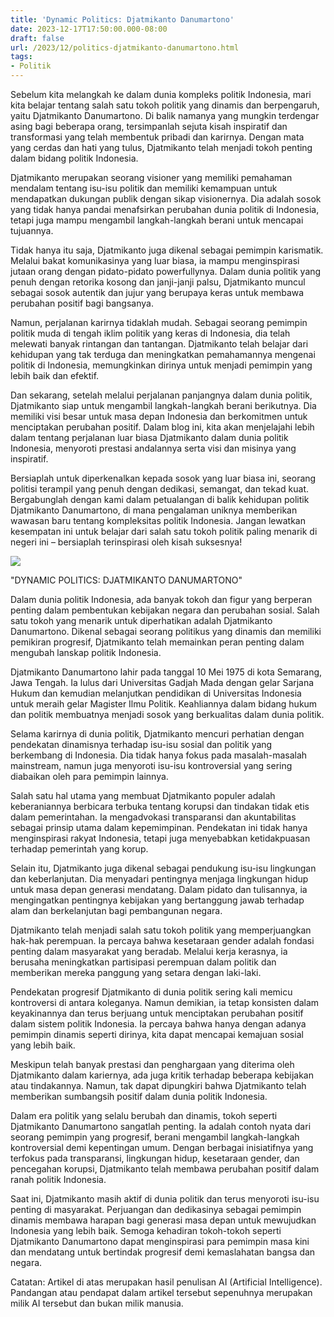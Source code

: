 ```yaml
---
title: 'Dynamic Politics: Djatmikanto Danumartono'
date: 2023-12-17T17:50:00.000-08:00
draft: false
url: /2023/12/politics-djatmikanto-danumartono.html
tags: 
- Politik
---
```


  

Sebelum kita melangkah ke dalam dunia kompleks politik Indonesia, mari kita belajar tentang salah satu tokoh politik yang dinamis dan berpengaruh, yaitu Djatmikanto Danumartono. Di balik namanya yang mungkin terdengar asing bagi beberapa orang, tersimpanlah sejuta kisah inspiratif dan transformasi yang telah membentuk pribadi dan karirnya. Dengan mata yang cerdas dan hati yang tulus, Djatmikanto telah menjadi tokoh penting dalam bidang politik Indonesia.

  

Djatmikanto merupakan seorang visioner yang memiliki pemahaman mendalam tentang isu-isu politik dan memiliki kemampuan untuk mendapatkan dukungan publik dengan sikap visionernya. Dia adalah sosok yang tidak hanya pandai menafsirkan perubahan dunia politik di Indonesia, tetapi juga mampu mengambil langkah-langkah berani untuk mencapai tujuannya.

  

Tidak hanya itu saja, Djatmikanto juga dikenal sebagai pemimpin karismatik. Melalui bakat komunikasinya yang luar biasa, ia mampu menginspirasi jutaan orang dengan pidato-pidato powerfullynya. Dalam dunia politik yang penuh dengan retorika kosong dan janji-janji palsu, Djatmikanto muncul sebagai sosok autentik dan jujur ​​yang berupaya keras untuk membawa perubahan positif bagi bangsanya.

  

Namun, perjalanan karirnya tidaklah mudah. Sebagai seorang pemimpin politik muda di tengah iklim politik yang keras di Indonesia, dia telah melewati banyak rintangan dan tantangan. Djatmikanto telah belajar dari kehidupan yang tak terduga dan meningkatkan pemahamannya mengenai politik di Indonesia, memungkinkan dirinya untuk menjadi pemimpin yang lebih baik dan efektif.

  

Dan sekarang, setelah melalui perjalanan panjangnya dalam dunia politik, Djatmikanto siap untuk mengambil langkah-langkah berani berikutnya. Dia memiliki visi besar untuk masa depan Indonesia dan berkomitmen untuk menciptakan perubahan positif. Dalam blog ini, kita akan menjelajahi lebih dalam tentang perjalanan luar biasa Djatmikanto dalam dunia politik Indonesia, menyoroti prestasi andalannya serta visi dan misinya yang inspiratif.

  

Bersiaplah untuk diperkenalkan kepada sosok yang luar biasa ini, seorang politisi terampil yang penuh dengan dedikasi, semangat, dan tekad kuat. Bergabunglah dengan kami dalam petualangan di balik kehidupan politik Djatmikanto Danumartono, di mana pengalaman uniknya memberikan wawasan baru tentang kompleksitas politik Indonesia. Jangan lewatkan kesempatan ini untuk belajar dari salah satu tokoh politik paling menarik di negeri ini – bersiaplah terinspirasi oleh kisah suksesnya!

  

![](https://cdn.medcom.id/dynamic/content/2016/07/22/558667/YTSvMVU0GO.jpg?w=1024)

  

"DYNAMIC POLITICS: DJATMIKANTO DANUMARTONO"

  

Dalam dunia politik Indonesia, ada banyak tokoh dan figur yang berperan penting dalam pembentukan kebijakan negara dan perubahan sosial. Salah satu tokoh yang menarik untuk diperhatikan adalah Djatmikanto Danumartono. Dikenal sebagai seorang politikus yang dinamis dan memiliki pemikiran progresif, Djatmikanto telah memainkan peran penting dalam mengubah lanskap politik Indonesia.

  

Djatmikanto Danumartono lahir pada tanggal 10 Mei 1975 di kota Semarang, Jawa Tengah. Ia lulus dari Universitas Gadjah Mada dengan gelar Sarjana Hukum dan kemudian melanjutkan pendidikan di Universitas Indonesia untuk meraih gelar Magister Ilmu Politik. Keahliannya dalam bidang hukum dan politik membuatnya menjadi sosok yang berkualitas dalam dunia politik.

  

Selama karirnya di dunia politik, Djatmikanto mencuri perhatian dengan pendekatan dinamisnya terhadap isu-isu sosial dan politik yang berkembang di Indonesia. Dia tidak hanya fokus pada masalah-masalah mainstream, namun juga menyoroti isu-isu kontroversial yang sering diabaikan oleh para pemimpin lainnya.

  

Salah satu hal utama yang membuat Djatmikanto populer adalah keberaniannya berbicara terbuka tentang korupsi dan tindakan tidak etis dalam pemerintahan. Ia mengadvokasi transparansi dan akuntabilitas sebagai prinsip utama dalam kepemimpinan. Pendekatan ini tidak hanya menginspirasi rakyat Indonesia, tetapi juga menyebabkan ketidakpuasan terhadap pemerintah yang korup.

  

Selain itu, Djatmikanto juga dikenal sebagai pendukung isu-isu lingkungan dan keberlanjutan. Dia menyadari pentingnya menjaga lingkungan hidup untuk masa depan generasi mendatang. Dalam pidato dan tulisannya, ia mengingatkan pentingnya kebijakan yang bertanggung jawab terhadap alam dan berkelanjutan bagi pembangunan negara.

  

Djatmikanto telah menjadi salah satu tokoh politik yang memperjuangkan hak-hak perempuan. Ia percaya bahwa kesetaraan gender adalah fondasi penting dalam masyarakat yang beradab. Melalui kerja kerasnya, ia berusaha meningkatkan partisipasi perempuan dalam politik dan memberikan mereka panggung yang setara dengan laki-laki.

  

Pendekatan progresif Djatmikanto di dunia politik sering kali memicu kontroversi di antara koleganya. Namun demikian, ia tetap konsisten dalam keyakinannya dan terus berjuang untuk menciptakan perubahan positif dalam sistem politik Indonesia. Ia percaya bahwa hanya dengan adanya pemimpin dinamis seperti dirinya, kita dapat mencapai kemajuan sosial yang lebih baik.

  

Meskipun telah banyak prestasi dan penghargaan yang diterima oleh Djatmikanto dalam kariernya, ada juga kritik terhadap beberapa kebijakan atau tindakannya. Namun, tak dapat dipungkiri bahwa Djatmikanto telah memberikan sumbangsih positif dalam dunia politik Indonesia.

  

Dalam era politik yang selalu berubah dan dinamis, tokoh seperti Djatmikanto Danumartono sangatlah penting. Ia adalah contoh nyata dari seorang pemimpin yang progresif, berani mengambil langkah-langkah kontroversial demi kepentingan umum. Dengan berbagai inisiatifnya yang terfokus pada transparansi, lingkungan hidup, kesetaraan gender, dan pencegahan korupsi, Djatmikanto telah membawa perubahan positif dalam ranah politik Indonesia.

  

Saat ini, Djatmikanto masih aktif di dunia politik dan terus menyoroti isu-isu penting di masyarakat. Perjuangan dan dedikasinya sebagai pemimpin dinamis membawa harapan bagi generasi masa depan untuk mewujudkan Indonesia yang lebih baik. Semoga kehadiran tokoh-tokoh seperti Djatmikanto Danumartono dapat menginspirasi para pemimpin masa kini dan mendatang untuk bertindak progresif demi kemaslahatan bangsa dan negara.

  

Catatan: Artikel di atas merupakan hasil penulisan AI (Artificial Intelligence). Pandangan atau pendapat dalam artikel tersebut sepenuhnya merupakan milik AI tersebut dan bukan milik manusia.